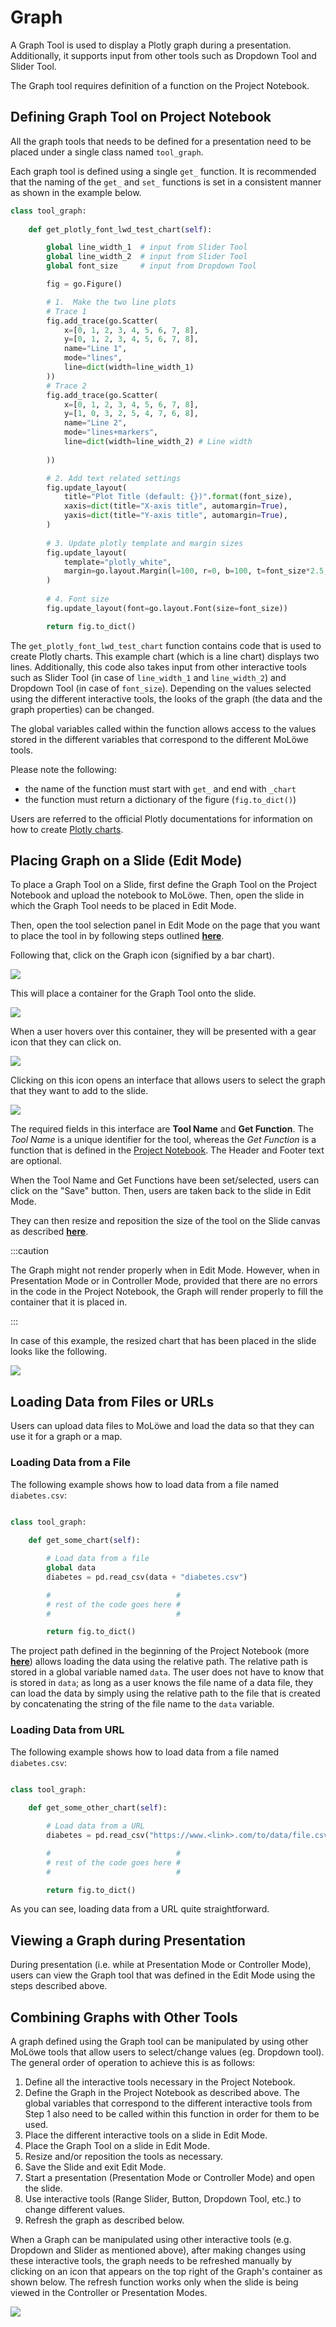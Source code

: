 # Graph

A Graph Tool is used to display a Plotly graph during a presentation. Additionally, it supports input from other tools such as Dropdown Tool and Slider Tool.

The Graph tool requires definition of a function on the Project Notebook.

## **Defining Graph Tool on Project Notebook**

All the graph tools that needs to be defined for a presentation need to be placed under a single class named `tool_graph`.

Each graph tool is defined using a single `get_` function. It is recommended that the naming of the `get_` and `set_` functions is set in a consistent manner as shown in the example below.

```python
class tool_graph:
    
    def get_plotly_font_lwd_test_chart(self):

        global line_width_1  # input from Slider Tool
        global line_width_2  # input from Slider Tool
        global font_size     # input from Dropdown Tool

        fig = go.Figure()

        # 1.  Make the two line plots
        # Trace 1
        fig.add_trace(go.Scatter(
            x=[0, 1, 2, 3, 4, 5, 6, 7, 8],
            y=[0, 1, 2, 3, 4, 5, 6, 7, 8],
            name="Line 1",
            mode="lines",
            line=dict(width=line_width_1)
        ))
        # Trace 2
        fig.add_trace(go.Scatter(
            x=[0, 1, 2, 3, 4, 5, 6, 7, 8],
            y=[1, 0, 3, 2, 5, 4, 7, 6, 8],
            name="Line 2",
            mode="lines+markers",
            line=dict(width=line_width_2) # Line width
            
        ))

        # 2. Add text related settings
        fig.update_layout(
            title="Plot Title (default: {})".format(font_size),
            xaxis=dict(title="X-axis title", automargin=True),
            yaxis=dict(title="Y-axis title", automargin=True),
        )
        
        # 3. Update plotly template and margin sizes
        fig.update_layout(
            template="plotly_white",
            margin=go.layout.Margin(l=100, r=0, b=100, t=font_size*2.5, pad=0),
        )
        
        # 4. Font size
        fig.update_layout(font=go.layout.Font(size=font_size))

        return fig.to_dict()
```

The `get_plotly_font_lwd_test_chart` function contains code that is used to create Plotly charts. This example chart (which is a line chart) displays two lines. Additionally, this code also takes input from other interactive tools such as Slider Tool (in case of `line_width_1` and `line_width_2`) and Dropdown Tool (in case of `font_size`). Depending on the values selected using the different interactive tools, the looks of the graph (the data and the graph properties) can be changed.

The global variables called within the function allows access to the values stored in the different variables that correspond to the different MoLöwe tools.

Please note the following:

- the name of the function must start with `get_` and end with `_chart`
- the function must return a dictionary of the figure (`fig.to_dict()`)

Users are referred to the official Plotly documentations for information on how to create [Plotly charts](https://plotly.com/python/).

## **Placing Graph on a Slide (Edit Mode)**

To place a Graph Tool on a Slide, first define the Graph Tool on the Project Notebook and upload the notebook to MoLöwe. Then, open the slide in which the Graph Tool needs to be placed in Edit Mode.

Then, open the tool selection panel in Edit Mode on the page that you want to place the tool in by following steps outlined [**here**](docs/edit-mode/05_slides.md#4-editing-slides-edit-mode).

Following that, click on the Graph icon (signified by a bar chart).

![](/img/doc/37_choose_graph_tool.jpg)

This will place a container for the Graph Tool onto the slide.

![](/img/doc/38_tool_field.jpg)

When a user hovers over this container, they will be presented with a gear icon that they can click on.

![](/img/doc/39_hover_tool_container.jpg)

Clicking on this icon opens an interface that allows users to select the graph that they want to add to the slide.

![](/img/doc/41_choose_graph.jpg)

The required fields in this interface are **Tool Name** and **Get Function**. The *Tool Name* is a unique identifier for the tool, whereas the *Get Function* is a function that is defined in the [Project Notebook](docs/05-working-with-notebooks/00_template_notebook.md). The Header and Footer text are optional.

When the Tool Name and Get Functions have been set/selected, users can click on the "Save" button. Then, users are taken back to the slide in Edit Mode.

They can then resize and reposition the size of the tool on the Slide canvas as described [**here**](00_overview.md).

:::caution

The Graph might not render properly when in Edit Mode. However, when in Presentation Mode or in Controller Mode, provided that there are no errors in the code in the Project Notebook, the Graph will render properly to fill the container that it is placed in.

:::

In case of this example, the resized chart that has been placed in the slide looks like the following.

![](/img/doc/42_resized_chart.jpg)

## **Loading Data from Files or URLs**

Users can upload data files to MoLöwe and load the data so that they can use it for a graph or a map.

### Loading Data from a File

The following example shows how to load data from a file named `diabetes.csv`:

```python

class tool_graph:
    
    def get_some_chart(self):

        # Load data from a file
        global data
        diabetes = pd.read_csv(data + "diabetes.csv")

        #                            #
        # rest of the code goes here #
        #                            #

        return fig.to_dict()
```

The project path defined in the beginning of the Project Notebook (more [**here**](docs/05-working-with-notebooks/00_template_notebook.md#21-mandatory-section)) allows loading the data using the relative path. The relative path is stored in a global variable named `data`. The user does not have to know that is stored in `data`; as long as a user knows the file name of a data file, they can load the data by simply using the relative path to the file that is created by concatenating the string of the file name to the `data` variable.

### Loading Data from URL

The following example shows how to load data from a file named `diabetes.csv`:

```python

class tool_graph:
    
    def get_some_other_chart(self):

        # Load data from a URL
        diabetes = pd.read_csv("https://www.<link>.com/to/data/file.csv")

        #                            #
        # rest of the code goes here #
        #                            #

        return fig.to_dict()
```

As you can see, loading data from a URL quite straightforward. 

## **Viewing a Graph during Presentation**

During presentation (i.e. while at Presentation Mode or Controller Mode), users can view the Graph tool that was defined in the Edit Mode using the steps described above.

## **Combining Graphs with Other Tools**

A graph defined using the Graph tool can be manipulated by using other MoLöwe tools that allow users to select/change values (eg. Dropdown tool). The general order of operation to achieve this is as follows:

1. Define all the interactive tools necessary in the Project Notebook.
2. Define the Graph in the Project Notebook as described above. The global variables that correspond to the different interactive tools from Step 1 also need to be called within this function in order for them to be used.
3. Place the different interactive tools on a slide in Edit Mode.
4. Place the Graph Tool on a slide in Edit Mode.
5. Resize and/or reposition the tools as necessary.
6. Save the Slide and exit Edit Mode.
7. Start a presentation (Presentation Mode or Controller Mode) and open the slide.
8. Use interactive tools (Range Slider, Button, Dropdown Tool, etc.) to change different values.
9. Refresh the graph as described below.

When a Graph can be manipulated using other interactive tools (e.g. Dropdown and Slider as mentioned above), after making changes using these interactive tools, the graph needs to be refreshed manually by clicking on an icon that appears on the top right of the Graph's container as shown below. The refresh function works only when the slide is being viewed in the Controller or Presentation Modes.

![](/img/doc/62_graph_1.jpg)